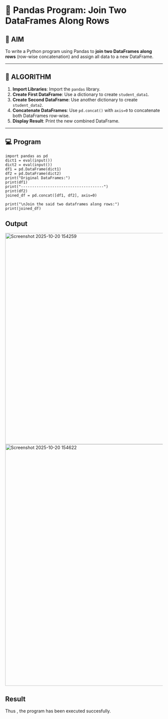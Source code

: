 # 🧪 Pandas Program: Join Two DataFrames Along Rows

## 🎯 AIM

To write a Python program using Pandas to **join two DataFrames along rows** (row-wise concatenation) and assign all data to a new DataFrame.

---

## 🧠 ALGORITHM

1. **Import Libraries**: Import the `pandas` library.
2. **Create First DataFrame**: Use a dictionary to create `student_data1`.
3. **Create Second DataFrame**: Use another dictionary to create `student_data2`.
4. **Concatenate DataFrames**: Use `pd.concat()` with `axis=0` to concatenate both DataFrames row-wise.
5. **Display Result**: Print the new combined DataFrame.

---

## 💻 Program
~~~
import pandas as pd
dict1 = eval(input())
dict2 = eval(input())
df1 = pd.DataFrame(dict1)
df2 = pd.DataFrame(dict2)
print("Original DataFrames:")
print(df1)
print("-------------------------------------")
print(df2)
joined_df = pd.concat([df1, df2], axis=0)

print("\nJoin the said two dataframes along rows:")
print(joined_df)
~~~

## Output
<img width="1119" height="676" alt="Screenshot 2025-10-20 154259" src="https://github.com/user-attachments/assets/c6a75b2d-26b5-4301-b9e1-b3cc6f33c907" /><img width="813" height="773" alt="Screenshot 2025-10-20 154622" src="https://github.com/user-attachments/assets/d1988b1a-4a7b-4fa1-9699-75457201d28d" />


## Result
Thus , the program has been executed succesfully.
